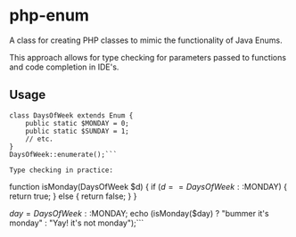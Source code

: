 php-enum
========

A class for creating PHP classes to mimic the functionality of Java Enums.

This approach allows for type checking for parameters passed to functions and code completion in IDE's.

Usage
-----

```<?php
class DaysOfWeek extends Enum {
	public static $MONDAY = 0;
	public static $SUNDAY = 1;
	// etc.
}
DaysOfWeek::enumerate();```

Type checking in practice:

```
function isMonday(DaysOfWeek $d) {
	if ($d == DaysOfWeek::$MONDAY) {
		return true;
	} else {
		return false;
	}
}

$day = DaysOfWeek::$MONDAY;
echo (isMonday($day) ? "bummer it's monday" : "Yay! it's not monday");```